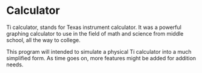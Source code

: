 # Calculator
Ti calculator, stands for Texas instrument calculator. 
It was a powerful graphing calculator to use in the 
field of math and science from middle school, all the
way to college.

This program will intended to simulate a physical 
Ti calculator into a much simplified form. As time goes on, 
more features might be added for addition needs. 
